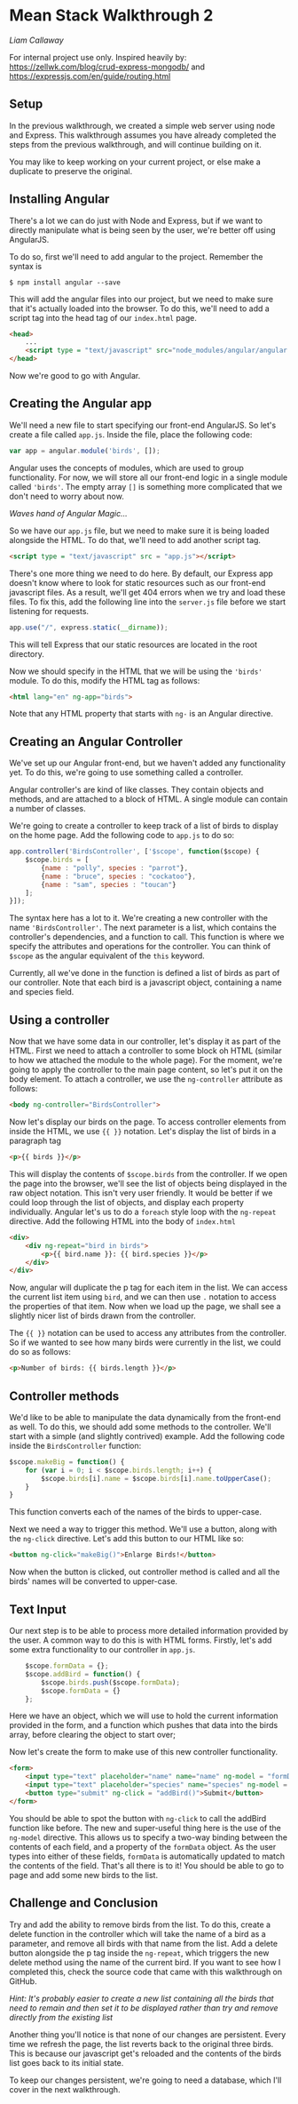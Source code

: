 # Mean Stack Walkthrough 2
*Liam Callaway*

For internal project use only. Inspired heavily by: https://zellwk.com/blog/crud-express-mongodb/ and https://expressjs.com/en/guide/routing.html
## Setup

In the previous walkthrough, we created a simple web server using node and Express. This walkthrough assumes you have already completed the steps from the previous walkthrough, and will continue building on it.

You may like to keep working on your current project, or else make a duplicate to preserve the original.

## Installing Angular

There's a lot we can do just with Node and Express, but if we want to directly manipulate what is being seen by the user, we're better off using AngularJS.

To do so, first we'll need to add angular to the project. Remember the syntax is

`$ npm install angular --save`

This will add the angular files into our project, but we need to make sure that it's actually loaded into the browser. To do this, we'll need to add a script tag into the head tag of our `index.html` page.

```html
<head>
    ...
    <script type = "text/javascript" src="node_modules/angular/angular.js"></script>
</head>
```

Now we're good to go with Angular.

## Creating the Angular app

We'll need a new file to start specifying our front-end AngularJS. So let's create a file called `app.js`. Inside the file, place the following code:

```js
var app = angular.module('birds', []);
```
Angular uses the concepts of modules, which are used to group functionality. For now, we will store all our front-end logic in a single module called `'birds'`. The empty array `[]` is something more complicated that we don't need to worry about now.

*Waves hand of Angular Magic...*

So we have our `app.js` file, but we need to make sure it is being loaded alongside the HTML. To do that, we'll need to add another script tag.

```html
<script type = "text/javascript" src = "app.js"></script>
```

There's one more thing we need to do here. By default, our Express app doesn't know where to look for static resources such as our front-end javascript files. As a result, we'll get 404 errors when we try and load these files. To fix this, add the following line into the `server.js` file before we start listening for requests.

```js
app.use("/", express.static(__dirname));
```

This will tell Express that our static resources are located in the root directory.

Now we should specify in the HTML that we will be using the `'birds'` module. To do this, modify the HTML tag as follows:

```html
<html lang="en" ng-app="birds">
```

Note that any HTML property that starts with `ng-` is an Angular directive.

## Creating an Angular Controller

We've set up our Angular front-end, but we haven't added any functionality yet. To do this, we're going to use something called a controller.

Angular controller's are kind of like classes. They contain objects and methods, and are attached to a block of HTML. A single module can contain a number of classes.

We're going to create a controller to keep track of a list of birds to display on the home page. Add the following code to `app.js` to do so:

```js
app.controller('BirdsController', ['$scope', function($scope) {
    $scope.birds = [
        {name : "polly", species : "parrot"},
        {name : "bruce", species : "cockatoo"},
        {name : "sam", species : "toucan"}
    ];  
}]);
```

The syntax here has a lot to it. We're creating a new controller with the name `'BirdsController'`. The next parameter is a list, which contains the controller's dependencies, and a function to call. This function is where we specify the attributes and operations for the controller. You can think of `$scope` as the angular equivalent of the `this` keyword.

Currently, all we've done in the function is defined a list of birds as part of our controller. Note that each bird is a javascript object, containing a name and species field.

## Using a controller

Now that we have some data in our controller, let's display it as part of the HTML. First we need to attach a controller to some block oh HTML (similar to how we attached the module to the whole page). For the moment, we're going to apply the controller to the main page content, so let's put it on the body element. To attach a controller, we use the `ng-controller` attribute as follows:

```html
<body ng-controller="BirdsController">
```

Now let's display our birds on the page. To access controller elements from inside the HTML, we use `{{ }}` notation. Let's display the list of birds in a paragraph tag
```html
<p>{{ birds }}</p>
```
This will display the contents of `$scope.birds` from the controller. If we open the page into the browser, we'll see the list of objects being displayed in the raw object notation. This isn't very user friendly. It would be better if we could loop through the list of objects, and display each property individually. Angular let's us to do a `foreach` style loop with the `ng-repeat` directive. Add the following HTML into the body of `index.html`

```html
<div>
    <div ng-repeat="bird in birds">
        <p>{{ bird.name }}: {{ bird.species }}</p>
    </div>
</div>
```

Now, angular will duplicate the p tag for each item in the list. We can access the current list item using `bird`, and we can then use `.` notation to access the properties of that item. Now when we load up the page, we shall see a slightly nicer list of birds drawn from the controller.

The `{{ }}` notation can be used to access any attributes from the controller. So if we wanted to see how many birds were currently in the list, we could do so as follows:

```html
<p>Number of birds: {{ birds.length }}</p>
```

## Controller methods

We'd like to be able to manipulate the data dynamically from the front-end as well. To do this, we should add some methods to the controller. We'll start with a simple (and slightly contrived) example. Add the following code inside the `BirdsController` function:

```js
$scope.makeBig = function() {
    for (var i = 0; i < $scope.birds.length; i++) {
        $scope.birds[i].name = $scope.birds[i].name.toUpperCase();
    }
}
```

This function converts each of the names of the birds to upper-case.

Next we need a way to trigger this method. We'll use a button, along with the `ng-click` directive. Let's add this button to our HTML like so:

```html
<button ng-click="makeBig()">Enlarge Birds!</button>
```

Now when the button is clicked, out controller method is called and all the birds' names will be converted to upper-case.

## Text Input

Our next step is to be able to process more detailed information provided by the user. A common way to do this is with HTML forms. Firstly, let's add some extra functionality to our controller in `app.js`.

```js
    $scope.formData = {};
    $scope.addBird = function() {
        $scope.birds.push($scope.formData);
        $scope.formData = {}
    };
```

Here we have an object, which we will use to hold the current information provided in the form, and a function which pushes that data into the birds array, before clearing the object to start over;

Now let's create the form to make use of this new controller functionality.

```html
<form>
    <input type="text" placeholder="name" name="name" ng-model = "formData.name">
    <input type="text" placeholder="species" name="species" ng-model = "formData.species">
    <button type="submit" ng-click = "addBird()">Submit</button>
</form>
```

You should be able to spot the button with `ng-click` to call the addBird function like before. The new and super-useful thing here is the use of the `ng-model` directive. This allows us to specify a two-way binding between the contents of each field, and a property of the `formData` object. As the user types into either of these fields, `formData` is automatically updated to match the contents of the field. That's all there is to it! You should be able to go to page and add some new birds to the list.

## Challenge and Conclusion

Try and add the ability to remove birds from the list. To do this, create a delete function in the controller which will take the name of a bird as a parameter, and remove all birds with that name from the list. Add a delete button alongside the p tag inside the `ng-repeat`, which triggers the new delete method using the name of the current bird. If you want to see how I completed this, check the source code that came with this walkthrough on GitHub.

*Hint: It's probably easier to create a new list containing all the birds that need to remain and then set it to be displayed rather than try and remove directly from the existing list*

Another thing you'll notice is that none of our changes are persistent. Every time we refresh the page, the list reverts back to the original three birds. This is because our javascript get's reloaded and the contents of the birds list goes back to its initial state.

To keep our changes persistent, we're going to need a database, which I'll cover in the next walkthrough.
